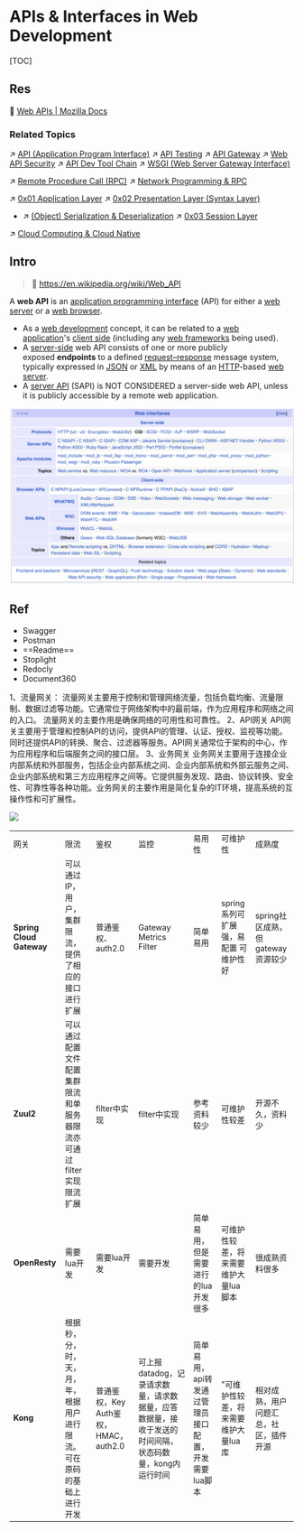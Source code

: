 # APIs & Interfaces in Web Development

[TOC]



## Res
📂 [Web APIs | Mozilla Docs](https://developer.mozilla.org/en-US/docs/Web/API)


### Related Topics
↗ [API (Application Program Interface)](../../../../🔑%20CS%20Core/👷🏾‍♂️%20Computer%20(Host)%20System/Computer%20Interfaces%20&%20Hardware%20Drivers/API%20(Application%20Program%20Interface).md)
↗ [API Testing](../../../../../Software%20Maintenance%20&%20Operations%20Management/🧪%20Software%20Testing/Testing%20Types/Integration%20Test/API%20Testing/API%20Testing.md)
↗ [API Gateway](../../../../../☁️%20Cloud%20Computing%20&%20Cloud%20Native/Cloud%20Operating%20System%20&%20Platform%20(System%20Level%20Engineering)/Orchestration%20&%20Management/API%20Gateway/API%20Gateway.md)
↗ [Web API Security](../../../../../../CyberSecurity/Application%20Security/💉%20Web%20Security/🍭%20Web%20Application%20Security%20Mechanisms/Web%20API%20Security/Web%20API%20Security.md)
↗ [API Dev Tool Chain](../../../CASE%20(Computer-Aided%20Software%20Engineering)%20Tools/Lower%20CASE%20Tools/API%20Dev%20Tool%20Chain/API%20Dev%20Tool%20Chain.md)
↗ [WSGI (Web Server Gateway Interface)](../../../../🔑%20CS%20Core/👩‍💻%20Computer%20Languages%20&%20Programming%20Methodology/🛠️%20Programming%20Tool%20Chain/🚠%20Application%20Runtimes%20&%20SDKs/Python%20Runtime%20Environments/📌%20Python%20Third-party%20Libs/SE%20&%20Web/WSGI%20(Web%20Server%20Gateway%20Interface).md)

↗ [Remote Procedure Call (RPC)](../../../../🔑%20CS%20Core/👷🏾‍♂️%20Computer%20(Host)%20System/Operating%20System%20&%20OS%20Kernel%20(Theory%20Part)/OS%20IO%20System/IO%20Generality%20(via%20Abstraction)/🛜%20Network%20Sockets/Remote%20Procedure%20Call%20(RPC).md)
↗ [Network Programming & RPC](../../../../../../🔑%20CS%20Core/🏎️%20Computer%20Networking%20and%20Communication/Network%20Programming%20&%20RPC/Network%20Programming%20&%20RPC.md)

↗ [0x01 Application Layer](../../../../../../🔑%20CS%20Core/🏎️%20Computer%20Networking%20and%20Communication/📌%20Computer%20Networking%20Basics%20(Protocol%20Part)/0x01%20Application%20Layer/0x01%20Application%20Layer.md)
↗ [0x02 Presentation Layer (Syntax Layer)](../../../../../../🔑%20CS%20Core/🏎️%20Computer%20Networking%20and%20Communication/📌%20Computer%20Networking%20Basics%20(Protocol%20Part)/0x02%20Presentation%20Layer%20(Syntax%20Layer)/0x02%20Presentation%20Layer%20(Syntax%20Layer).md)
- ↗ [(Object) Serialization & Deserialization](../../../../🔑%20CS%20Core/🏎️%20Computer%20Networking%20and%20Communication/📌%20Computer%20Networking%20Basics%20(Protocol%20Part)/0x02%20Presentation%20Layer%20(Syntax%20Layer)/(Object)%20Serialization%20&%20Deserialization/(Object)%20Serialization%20&%20Deserialization.md)
↗ [0x03 Session Layer](../../../../../../🔑%20CS%20Core/🏎️%20Computer%20Networking%20and%20Communication/📌%20Computer%20Networking%20Basics%20(Protocol%20Part)/0x03%20Session%20Layer/0x03%20Session%20Layer.md)

↗ [Cloud Computing & Cloud Native](../../../☁️%20Cloud%20Computing%20&%20Cloud%20Native/Cloud%20Computing%20&%20Cloud%20Native.md)



## Intro
> 🔗 https://en.wikipedia.org/wiki/Web_API

A **web API** is an [application programming interface](https://en.wikipedia.org/wiki/Application_programming_interface "Application programming interface") (API) for either a [web server](https://en.wikipedia.org/wiki/Web_server "Web server") or a [web browser](https://en.wikipedia.org/wiki/Web_browser "Web browser"). 
- As a [web development](https://en.wikipedia.org/wiki/Web_development "Web development") concept, it can be related to a [web application](https://en.wikipedia.org/wiki/Web_application "Web application")'s [client side](https://en.wikipedia.org/wiki/Client_side "Client side") (including any [web frameworks](https://en.wikipedia.org/wiki/Web_framework "Web framework") being used). 
- A [server-side](https://en.wikipedia.org/wiki/Server-side "Server-side") web API consists of one or more publicly exposed **endpoints** to a defined [request–response](https://en.wikipedia.org/wiki/Request%E2%80%93response "Request–response") message system, typically expressed in [JSON](https://en.wikipedia.org/wiki/JSON "JSON") or [XML](https://en.wikipedia.org/wiki/XML "XML") by means of an [HTTP](https://en.wikipedia.org/wiki/Hypertext_Transfer_Protocol "Hypertext Transfer Protocol")-based [web server](https://en.wikipedia.org/wiki/Web_server "Web server"). 
- A [server API](https://en.wikipedia.org/wiki/Server_application_programming_interface "Server application programming interface") (SAPI) is NOT CONSIDERED a server-side web API, unless it is publicly accessible by a remote web application.

![](../../../../../Assets/Pics/Screenshot%202025-03-20%20at%2014.46.38.png)



## Ref
[Web API | Wikipedia]: https://en.wikipedia.org/wiki/Web_API

[Best API documentation tools you need]: https://medium.com/@ezinneanne/best-api-documentation-tools-you-need-cf3ef2c47e89
- Swagger
- Postman
- ==Readme==
- Stoplight
- Redocly
- Document360

[网关有哪些？API网关、流量网关、业务网关 |CSDN]: http://t.csdnimg.cn/OTIQ7

1、流量网关：
	流量网关主要用于控制和管理网络流量，包括负载均衡、流量限制、数据过滤等功能。它通常位于网络架构中的最前端，作为应用程序和网络之间的入口。 流量网关的主要作用是确保网络的可用性和可靠性。
2、API网关
	API网关主要用于管理和控制API的访问，提供API的管理、认证、授权、监视等功能。同时还提供API的转换、聚合、过滤器等服务。API网关通常位于架构的中心，作为应用程序和后端服务之间的接口层。
3、业务网关
	业务网关主要用于连接企业内部系统和外部服务，包括企业内部系统之间、企业内部系统和外部云服务之间、企业内部系统和第三方应用程序之间等。它提供服务发现、路由、协议转换、安全性、可靠性等各种功能。业务网关的主要作用是简化复杂的IT环境，提高系统的互操作性和可扩展性。

[🤔 亿级流量架构网关设计思路，常用网关对比，写得太好了。。（2）]: https://developer.aliyun.com/article/1036809

![](../../../../../../../Assets/Pics/Pasted%20image%2020240908130749.png)

|                          |                                       |                              |                                                          |                               |                        |                         |
| ------------------------ | ------------------------------------- | ---------------------------- | -------------------------------------------------------- | ----------------------------- | ---------------------- | ----------------------- |
| 网关                       | 限流                                    | 鉴权                           | 监控                                                       | 易用性                           | 可维护性                   | 成熟度                     |
| **Spring Cloud Gateway** | 可以通过IP，用户，集群限流，提供了相应的接口进行扩展           | 普通鉴权、auth2.0                 | Gateway Metrics Filter                                   | 简单易用                          | spring系列可扩展强，易配置 可维护性好 | spring社区成熟，但gateway资源较少 |
| **Zuul2**                | 可以通过配置文件配置集群限流和单服务器限流亦可通过filter实现限流扩展 | filter中实现                    | filter中实现                                                | 参考资料较少                        | 可维护性较差                 | 开源不久，资料少                |
| **OpenResty**            | 需要lua开发                               | 需要lua开发                      | 需要开发                                                     | 简单易用，但是需要进行的lua开发很多           | 可维护性较差，将来需要维护大量lua脚本   | 很成熟资料很多                 |
| **Kong**                 | 根据秒，分，时，天，月，年，根据用户进行限流。可在原码的基础上进行开发   | 普通鉴权，Key Auth鉴权，HMAC，auth2.0 | 可上报datadog，记录请求数量，请求数据量，应答数据量，接收于发送的时间间隔，状态码数量，kong内运行时间 | 简单易用，api转发通过管理员接口配置，开发需要lua脚本 | "可维护性较差，将来需要维护大量lua库   | 相对成熟，用户问题汇总，社区，插件开源     |
